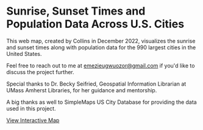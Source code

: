# Sunrise, Sunset Times and Population Data Across U.S. Cities

This web map, created by Collins in December 2022, visualizes the sunrise and sunset times along with population data for the 990 largest cities in the United States.

Feel free to reach out to me at emezieugwuozor@gmail.com if you'd like to discuss the project further.

Special thanks to Dr. Becky Seifried, Geospatial Information Librarian at UMass Amherst Libraries, for her guidance and mentorship.

A big thanks as well to SimpleMaps US City Database for providing the data used in this project. 

[View Interactive Map](https://classiccollins.github.io/Sunrise-Sunset-Times-and-Population-Data-for-US-Cities/#4/38.03/-96.06)
